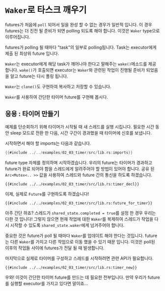 # `Waker`로 타스크 깨우기

futures가 처음에 `poll` 되어서 일을 완성 할 수 없는 경우가 일반적 입니다.
이 경우 futures는 더 진전 될 준비가 되면 polling 되도록 해야 합니다.
이것은 `Waker` type으로 이루어집니다.

futures가 polling 될 때마다 "task"의 일부로 polling됩니다. Task는
executor에게 제출 된 최상위 future 입니다.

`Waker`는 executor에게 해당 task가 깨어나야 한다고 말해주는 `wake()`메소드를 제공 합니다.
`wake()`가 호출되면 executor는
`Waker`와 관련된 작업이 진행될 준비가 되었음을 알고
future는 다시 폴링 됩니다.

`Waker`는 `clone()`도 구현하여 복사하고 저장할 수 있습니다.

`Waker`를 사용하여 간단한 타이머 future를 구현해 봅시다.

## 응용 : 타이머 만들기

예제를 단순회하기 위해 타이머가 시작될 때 새 스레드를 실행 시킵니다.
필요한 시간 동안 sleep 모드로 전환 한 다음, 시간 구간이 경과했을 때 타이머에 신호를 보냅니다.

시작하면서 해야 할 imports는 다음과 같습니다.

```rust
{{#include ../../examples/02_03_timer/src/lib.rs:imports}}
```

future type 자체를 정의하며 시작하겠습니다. 우리의 future는
타이머가 경과하고 future가 완료 되어야 함을 스레드에게 알려주어야 할 방법이 있어야 합니다.
공유 된 `Arc<Mutex<.. >>` 값을 사용하여 스레드와 future 간의 통신을 하도록 하겠습니다.

```rust,ignore
{{#include ../../examples/02_03_timer/src/lib.rs:timer_decl}}
```

이제, 실제로 `Future`를 구현하도록 하겠습니다!

```rust,ignore
{{#include ../../examples/02_03_timer/src/lib.rs:future_for_timer}}
```

아주 간단 하죠? 스레드가 `shared_state.completed = true`를 설정 한 경우
우리는 다한 것 입니다! 그렇지 않으면 현재 작업에 대한 `Waker`를 복제하여
스레드가 작업을 다시 시작할 수 있도록 `shared_state.waker`에게 넘겨주어야 합니다.

중요한 것은 future가 poll 될 때마다 `Waker`를 업데이트 해야 한다는 것입니다.
future는 다른 `Waker`를 가지고 다른 작업으로 이동 했을 수 있기 때문 입니다.
이것은 poll된 이후의 작업들 사이에 futures가 전달 될 때 발생합니다.

마지막으로 실제로 타이머를 구성하고 스레드를 시작하려면 관련 API가 필요합니다.

```rust,ignore
{{#include ../../examples/02_03_timer/src/lib.rs:timer_new}}
```

우와! 이것이 간단한 타이머 future를 만드는 데 필요한 전부입니다. 만약 우리가 future를 실행할 executor를 가지고 있다면 말이죠...
